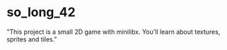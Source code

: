 # so_long_42

"This project is a small 2D game with minilibx. You'll learn about textures, sprites and tiles."
